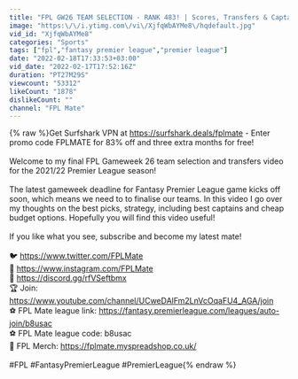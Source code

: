 ```yaml
---
title: "FPL GW26 TEAM SELECTION - RANK 483! | Scores, Transfers & Captain Fantasy Premier League 2021\/22"
image: "https:\/\/i.ytimg.com\/vi\/XjfqWbAYMe8\/hqdefault.jpg"
vid_id: "XjfqWbAYMe8"
categories: "Sports"
tags: ["fpl","fantasy premier league","premier league"]
date: "2022-02-18T17:33:53+03:00"
vid_date: "2022-02-17T17:52:16Z"
duration: "PT27M29S"
viewcount: "53312"
likeCount: "1878"
dislikeCount: ""
channel: "FPL Mate"
---
```

{% raw %}Get Surfshark VPN at <a rel="nofollow" target="blank" href="https://surfshark.deals/fplmate">https://surfshark.deals/fplmate</a> - Enter promo code FPLMATE for 83% off and three extra months for free!<br /><br />Welcome to my final FPL Gameweek 26 team selection and transfers video for the 2021/22 Premier League season!<br /><br />The latest gameweek deadline for Fantasy Premier League game kicks off soon, which means we need to to finalise our teams. In this video I go over my thoughts on the best picks, strategy, including best captains and cheap budget options. Hopefully you will find this video useful!<br /><br />If you like what you see, subscribe and become my latest mate!<br /><br />🐦 <a rel="nofollow" target="blank" href="https://www.twitter.com/FPLMate">https://www.twitter.com/FPLMate</a><br />📸 <a rel="nofollow" target="blank" href="https://www.instagram.com/FPLMate">https://www.instagram.com/FPLMate</a><br />👾 <a rel="nofollow" target="blank" href="https://discord.gg/rfVSeftbmx">https://discord.gg/rfVSeftbmx</a><br />🏆 Join: <a rel="nofollow" target="blank" href="https://www.youtube.com/channel/UCweDAlFm2LnVcOqaFU4_AGA/join">https://www.youtube.com/channel/UCweDAlFm2LnVcOqaFU4_AGA/join</a><br />️⚽️ FPL Mate league link: <a rel="nofollow" target="blank" href="https://fantasy.premierleague.com/leagues/auto-join/b8usac">https://fantasy.premierleague.com/leagues/auto-join/b8usac</a><br />️⚽️ FPL Mate league code: b8usac<br />👕 FPL Merch: <a rel="nofollow" target="blank" href="https://fplmate.myspreadshop.co.uk/">https://fplmate.myspreadshop.co.uk/</a><br /><br />#FPL #FantasyPremierLeague #PremierLeague{% endraw %}
